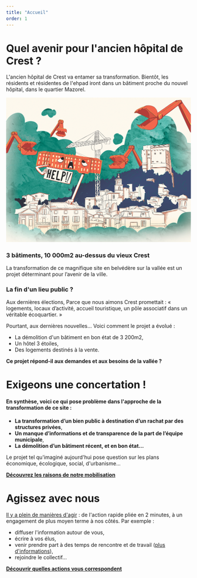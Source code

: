 ```yaml
---
title: "Accueil"
order: 1
---
```

# Quel avenir pour l'ancien hôpital de Crest ?

L'ancien hôpital de Crest va entamer sa transformation.
Bientôt, les résidents et résidentes de l'ehpad iront dans un bâtiment proche du nouvel hôpital, dans le quartier Mazorel.

![Ce lieu, public depuis 1789, est en passe de devenir intégralement privé.](https://raw.githubusercontent.com/noeems/test-website-repo-3796/0c14a3fd4e583e51b730f33ff7b0fc9f8556c6b3/images/Collectif-hop-couverture.jpeg)

### 3 bâtiments, 10 000m2 au-dessus du vieux Crest
La transformation de ce magnifique site en belvédère sur la vallée est un projet déterminant pour l’avenir de la ville.

### La fin d'un lieu public ?
Aux dernières élections, Parce que nous aimons Crest promettait : « logements, locaux d’activité, accueil touristique, un pôle associatif dans un véritable écoquartier. »

Pourtant, aux dernières nouvelles... Voici comment le projet a évolué : 
- La démolition d'un bâtiment en bon état de 3 200m2,
- Un hôtel 3 étoiles,
- Des logements destinés à la vente.

**Ce projet répond-il aux demandes et aux besoins de la vallée ?**

# Exigeons une concertation !

#### En synthèse, voici ce qui pose problème dans l'approche de la transformation de ce site :
- **La transformation d’un bien public à destination d’un rachat par des structures privées**,
- **Un manque d’informations et de transparence de la part de l’équipe municipale**,
- **La démolition d’un bâtiment récent, et en bon état...**

Le projet tel qu'imaginé aujourd'hui pose question sur les plans économique, écologique, social, d'urbanisme...

**[Découvrez les raisons de notre mobilisation](http://collectifhop.fr/pourquoi%20sommes-nous%20mobilises%20-.html)**

# Agissez avec nous
[Il y a plein de manières d'agir](http://collectifhop.fr/agir%20avec%20nous.html) : de l'action rapide pliée en 2 minutes, à un engagement de plus moyen terme à nos côtés.
Par exemple : 
- diffuser l'information autour de vous, 
- écrire à vos élus,
- venir prendre part à des temps de rencontre et de travail ([plus d'informations](http://collectifhop.fr/agir%20avec%20nous.html)),
- rejoindre le collectif...

**[Découvrir quelles actions vous correspondent](http://collectifhop.fr/agir%20avec%20nous.html)**